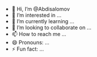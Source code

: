 - 👋 Hi, I’m @Abdisalomov
- 👀 I’m interested in ...
- 🌱 I’m currently learning ...
- 💞️ I’m looking to collaborate on ...
- 📫 How to reach me ...
- 😄 Pronouns: ...
- ⚡ Fun fact: ...

<!---
Abdisalomov/Abdisalomov is a ✨ special ✨ repository because its `README.md` (this file) appears on your GitHub profile.
You can click the Preview link to take a look at your changes.
--->
